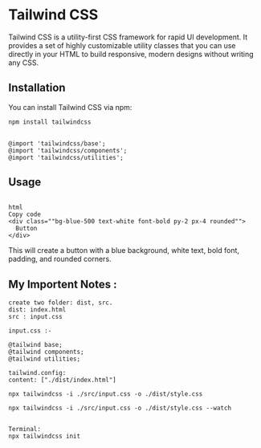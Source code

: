 # Tailwind CSS

Tailwind CSS is a utility-first CSS framework for rapid UI development. It provides a set of highly customizable utility classes that you can use directly in your HTML to build responsive, modern designs without writing any CSS.

## Installation

You can install Tailwind CSS via npm:

```bash
npm install tailwindcss
```

``` Once installed, you can include Tailwind CSS in your project by importing it in your CSS file:

@import 'tailwindcss/base';
@import 'tailwindcss/components';
@import 'tailwindcss/utilities';

```
## Usage
``` Tailwind CSS operates on a utility-first approach. Instead of writing custom CSS, you can apply utility classes directly in your HTML markup. For example:

html
Copy code
<div class=""bg-blue-500 text-white font-bold py-2 px-4 rounded"">
  Button
</div>
```

This will create a button with a blue background, white text, bold font, padding, and rounded corners.



## My Importent Notes :
```
create two folder: dist, src.
dist: index.html
src : input.css

input.css :-

@tailwind base;
@tailwind components;
@tailwind utilities;

tailwind.config:
content: ["./dist/index.html"]

npx tailwindcss -i ./src/input.css -o ./dist/style.css

npx tailwindcss -i ./src/input.css -o ./dist/style.css --watch


Terminal:
npx tailwindcss init

```
